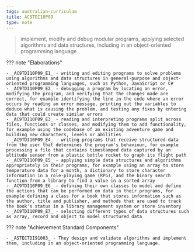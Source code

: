 ```yaml
---
tags: australian-curriculum
title: AC9TDI10P09
type: note
---
```

> implement, modify and debug modular programs, applying selected algorithms and data structures, including in an object-oriented programming language

??? note "Elaborations"

	- _AC9TDI10P09_E1_ - writing and editing programs to solve problems using algorithms and data structures in general-purpose and object-oriented programming languages, such as Python, JavaScript or C#
	- _AC9TDI10P09_E2_ - debugging a program by locating an error, modifying the program, and verifying that the changes made are correct, for example identifying the line in the code where an error occurs by reading an error message, printing out the variables to deduce what is causing the problem, and testing any fixes by entering data that could create similar errors
	- _AC9TDI10P09_E3_ - reading and interpreting programs split across files, functions or classes, and modifying them to add functionality, for example using the codebase of an existing adventure game and building new characters, levels or abilities
	- _AC9TDI10P09_E4_ - writing programs that receive structured data from the user that determines the program's behaviour, for example processing a file that contains timestamped data captured by an altitude sensor from a plastic bottle rocket to graph its flight path
	- _AC9TDI10P09_E5_ - applying simple data structures and algorithms appropriately in their programs, for example using an array to store temperature data for a month, a dictionary to store character information in a role-playing game (RPG), and the binary search function from a library to find a value in a sorted array
	- _AC9TDI10P09_E6_ - defining their own classes to model and define the actions that can be performed on data in their programs, for example defining a class for a book that stores information such as the author, title and publisher, and methods that are used to track the book's status in a library management system or store inventory
	- _AC9TDI10P09_E7_ - selecting different types of data structures such as array, record and object to model structured data
??? note "Achievement Standard Components"

	- _ASTECTDI91003_ - They design and validate algorithms and implement them, including in an object-oriented programming language.